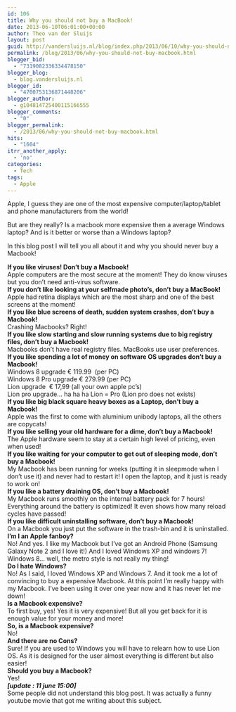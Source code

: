 ```yaml
---
id: 106
title: Why you should not buy a MacBook!
date: 2013-06-10T06:01:00+00:00
author: Theo van der Sluijs
layout: post
guid: http://vandersluijs.nl/blog/index.php/2013/06/10/why-you-should-not-buy-macbook/
permalink: /blog/2013/06/why-you-should-not-buy-macbook.html
blogger_bid:
  - "7319082336334478150"
blogger_blog:
  - blog.vandersluijs.nl
blogger_id:
  - "4700753136871448206"
blogger_author:
  - g104814725400115166555
blogger_comments:
  - "0"
blogger_permalink:
  - /2013/06/why-you-should-not-buy-macbook.html
hits:
  - "1604"
itrr_another_apply:
  - 'no'
categories:
  - Tech
tags:
  - Apple
---
```

Apple, I guess they are one of the most expensive computer/laptop/tablet and phone manufacturers from the world!

But are they really? Is a macbook more expensive then a average Windows laptop? And is it better or worse than a Windows laptop?

In this blog post I will tell you all about it and why you should never buy a Macbook! <!--more-->

**If you like viruses! Don&#8217;t buy a Macbook!**  
Apple computers are the most secure at the moment! They do know viruses but you don&#8217;t need anti-virus software.  
**If you don&#8217;t like looking at your selfmade photo&#8217;s, don&#8217;t buy a MacBook!**  
Apple had retina displays which are the most sharp and one of the best screens at the moment!  
**If you like blue screens of death, sudden system crashes, don&#8217;t buy a Macbook!**  
Crashing Macbooks? Right!  
**If you like slow starting and slow running systems due to big registry files, don&#8217;t buy a Macbook!**  
Macbooks don&#8217;t have real registry files. MacBooks use user preferences.  
**If you like spending a lot of money on software OS upgrades don&#8217;t buy a Macbook!**  
Windows 8 upgrade € 119.99  (per PC)  
Windows 8 Pro upgrade € 279.99 (per PC)  
Lion upgrade  € 17,99 (all your own apple pc&#8217;s)  
Lion pro upgrade&#8230; ha ha ha Lion = Pro (Lion pro does not exists)  
**If you like big black square heavy boxes as a Laptop, don&#8217;t buy a Macbook!**  
Apple was the first to come with aluminium unibody laptops, all the others are copycats!  
**If you like selling your old hardware for a dime, don&#8217;t buy a Macbook!**  
The Apple hardware seem to stay at a certain high level of pricing, even when used!  
**If you like waiting for your computer to get out of sleeping mode, don&#8217;t buy a Macbook!**  
My Macbook has been running for weeks (putting it in sleepmode when I don&#8217;t use it) and never had to restart it! I open the laptop, and it just is ready to work on!  
**If you like a battery draining OS, don&#8217;t buy a Macbook!**  
My Macbook runs smoothly on the internal battery pack for 7 hours! Everything around the battery is optimized! It even shows how many reload cycles have passed!  
**If you like difficult uninstalling software, don&#8217;t buy a Macbook!**  
On a Macbook you just put the software in the trash-bin and it is uninstalled.  
**I&#8217;m I an Apple fanboy?**   
No! And yes. I like my Macbook but I&#8217;ve got an Android Phone (Samsung Galaxy Note 2 and I love it!) And I loved Windows XP and windows 7! Windows 8&#8230; well, the metro style is not really my thing!  
**Do I hate Windows?**  
No! As I said, I loved Windows XP and Windows 7. And it took me a lot of convincing to buy a expensive Macbook. At this point I&#8217;m really happy with my Macbook. I&#8217;ve been using it over one year now and it has never let me down!  
**Is a Macbook expensive?**  
To first buy, yes! Yes it is very expensive! But all you get back for it is enough value for your money and more!  
**So, is a Macbook expensive?**  
No!  
**And there are no Cons?**  
Sure! If you are used to Windows you will have to relearn how to use Lion OS. As it is designed for the user almost everything is different but also easier!  
**Should you buy a Macbook?**  
Yes!  
_**[update : 11 june 15:00]**_  
Some people did not understand this blog post. It was actually a funny youtube movie that got me writing about this subject.